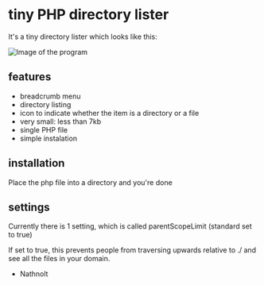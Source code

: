 # tiny PHP directory lister

It's a tiny directory lister which looks like this:

![Image of the program](http://i.imgur.com/YAjpKwd.png)

## features
- breadcrumb menu
- directory listing
- icon to indicate whether the item is a directory or a file
- very small: less than 7kb
- single PHP file
- simple instalation

## installation

Place the php file into a directory and you're done

## settings

Currently there is 1 setting, which is called parentScopeLimit (standard set to true)

If set to true, this prevents people from traversing upwards relative to ./ and see all the files in your domain.

- Nathnolt
